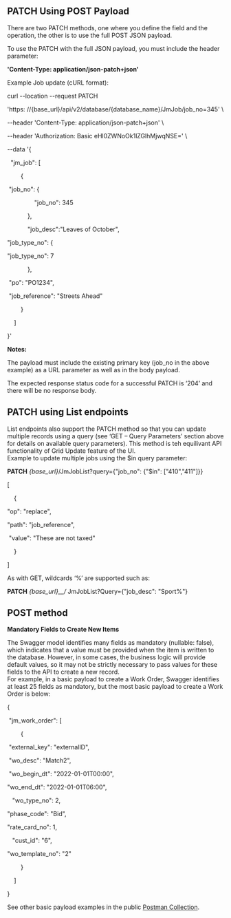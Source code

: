 ## **PATCH Using POST Payload**

There are two PATCH methods, one where you define the field and the operation, the other is to use the full POST JSON payload.

To use the PATCH with the full JSON payload, you must include the header parameter:

**'Content-Type: application/json-patch+json'**

Example Job update (cURL format):

curl --location --request PATCH

'https: //{base\_url}/api/v2/database/{database\_name}/JmJob/job\_no=345' \\

\--header 'Content-Type: application/json-patch+json' \\

\--header 'Authorization: Basic eHl0ZWNoOk1lZGlhMjwqNSE=' \\

\--data '{

  "jm\_job": \[

        {

 "job\_no": {

                "job\_no": 345

            },

            "job\_desc":"Leaves of October",

"job\_type\_no": {

"job\_type\_no": 7

            },

 "po": "PO1234",

 "job\_reference": "Streets Ahead"

        }

    \]

}'

**Notes:**

The payload must include the existing primary key (job\_no in the above example) as a URL parameter as well as in the body payload.

The expected response status code for a successful PATCH is ‘204’ and there will be no response body.

## **PATCH using List endpoints**

List endpoints also support the PATCH method so that you can update multiple records using a query (see ‘GET – Query Parameters’ section above for details on available query parameters). This method is teh equilivant API functionality of Grid Update feature of the UI.  
Example to update multiple jobs using the $in query parameter:

**PATCH** _{base\_url}_/JmJobList?query={"job\_no": {"$in": \["410","411"\]}}

\[

    {

"op": "replace",

"path": "job\_reference",

 "value": "These are not taxed"

    }

\]

As with GET, wildcards ‘%’ are supported such as:

**PATCH** _{base\_url}__/_ JmJobList?Query={"job\_desc": "Sport%"}

## **POST method**

**Mandatory Fields to Create New Items**

The Swagger model identifies many fields as mandatory (nullable: false), which indicates that a value must be provided when the item is written to the database. However, in some cases, the business logic will provide default values, so it may not be strictly necessary to pass values for these fields to the API to create a new record.   
For example, in a basic payload to create a Work Order, Swagger identifies at least 25 fields as mandatory, but the most basic payload to create a Work Order is below:

{

 "jm\_work\_order": \[

        {

 "external\_key": "externalID",

 "wo\_desc": "Match2",

 "wo\_begin\_dt": "2022-01-01T00:00",

"wo\_end\_dt": "2022-01-01T06:00",

   "wo\_type\_no": 2,

"phase\_code": "Bid",

"rate\_card\_no": 1,

   "cust\_id": "6",

"wo\_template\_no": "2"

        }

    \]

}

See other basic payload examples in the public [Postman Collection](https://helpcenter.xytechsystems.com/hc/en-us/articles/21789230412571-Media-Operations-Platform-REST-API-Reference-10-6#h_01HF433TKM2GMHVRE5CPR8X3X6).
